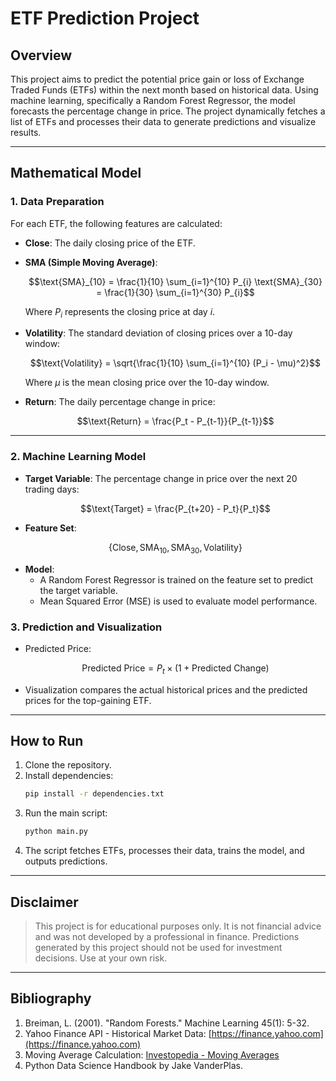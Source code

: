 # ETF Prediction Project

## Overview
This project aims to predict the potential price gain or loss of Exchange Traded Funds (ETFs) within the next month based on historical data. Using machine learning, specifically a Random Forest Regressor, the model forecasts the percentage change in price. The project dynamically fetches a list of ETFs and processes their data to generate predictions and visualize results.

---

## Mathematical Model

### 1. **Data Preparation**
For each ETF, the following features are calculated:
- **Close**: The daily closing price of the ETF.
- **SMA (Simple Moving Average)**:
  ```math
  \text{SMA}_{10} = \frac{1}{10} \sum_{i=1}^{10} P_{i}
  \text{SMA}_{30} = \frac{1}{30} \sum_{i=1}^{30} P_{i}
  ```

  Where $P_{i}$ represents the closing price at day $i$.

- **Volatility**: 
  The standard deviation of closing prices over a 10-day window:
  ```math
  \text{Volatility} = \sqrt{\frac{1}{10} \sum_{i=1}^{10} (P_i - \mu)^2}
  ```
  Where $\mu$ is the mean closing price over the 10-day window.

- **Return**: 
  The daily percentage change in price:
  ```math
  \text{Return} = \frac{P_t - P_{t-1}}{P_{t-1}}
  ```

---

### 2. **Machine Learning Model**
- **Target Variable**:
  The percentage change in price over the next 20 trading days:
  ```math
  \text{Target} = \frac{P_{t+20} - P_t}{P_t}
  ```
- **Feature Set**:
  ```math
   \{\text{Close}, \text{SMA}_{10}, \text{SMA}_{30}, \text{Volatility}\}
   ```
- **Model**:
  - A Random Forest Regressor is trained on the feature set to predict the target variable.
  - Mean Squared Error (MSE) is used to evaluate model performance.

### 3. **Prediction and Visualization**
- Predicted Price:
  ```math
  \text{Predicted Price} = P_t \times (1 + \text{Predicted Change})
  ```
- Visualization compares the actual historical prices and the predicted prices for the top-gaining ETF.

---

## How to Run
1. Clone the repository.
2. Install dependencies:
   ```bash
   pip install -r dependencies.txt
   ```
3. Run the main script:
   ```bash
   python main.py
   ```
4. The script fetches ETFs, processes their data, trains the model, and outputs predictions.

---

## Disclaimer
>This project is for educational purposes only. It is not financial advice and was not developed by a professional in finance. Predictions generated by this project should not be used for investment decisions. Use at your own risk.

---

## Bibliography
1. Breiman, L. (2001). "Random Forests." Machine Learning 45(1): 5-32.
2. Yahoo Finance API - Historical Market Data: [https://finance.yahoo.com](https://finance.yahoo.com)
3. Moving Average Calculation: [Investopedia - Moving Averages](https://www.investopedia.com/terms/m/movingaverage.asp)
4. Python Data Science Handbook by Jake VanderPlas.

